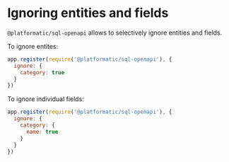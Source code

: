 # Ignoring entities and fields

`@platformatic/sql-openapi` allows to selectively ignore entities and fields.

To ignore entites:

```javascript
app.register(require('@platformatic/sql-openapi'), {
  ignore: {
    category: true
  }
})
```

To ignore individual fields:

```javascript
app.register(require('@platformatic/sql-openapi'), {
  ignore: {
    category: {
      name: true
    }
  }
})
```
